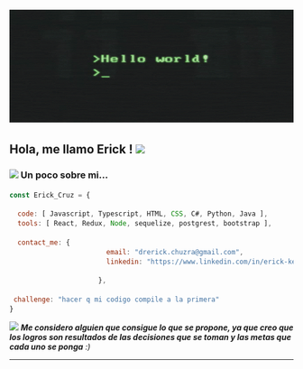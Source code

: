 <div>
  
  <h6><img align='mid' src="./hello-world.gif" width="800" height="200"></h6>
  
</div>
<h2> Hola, me llamo Erick ! <img src="https://media.giphy.com/media/WUlplcMpOCEmTGBtBW/giphy.gif" width="30"> </h2>

### <img src="https://media.giphy.com/media/VgCDAzcKvsR6OM0uWg/giphy.gif" width="50"> Un poco sobre mi...  

```javascript
const Erick_Cruz = {
  
  code: [ Javascript, Typescript, HTML, CSS, C#, Python, Java ],
  tools: [ React, Redux, Node, sequelize, postgrest, bootstrap ],
  
  contact_me: {
                        email: "drerick.chuzra@gmail.com",
                        linkedin: "https://www.linkedin.com/in/erick-kevin-cruz-chura",
                        
                      },
  
 challenge: "hacer q mi codigo compile a la primera"
}
```

<img src="https://media.giphy.com/media/LnQjpWaON8nhr21vNW/giphy.gif" width="60"> <em><b>Me considero alguien que consigue lo que se propone, ya que creo que los logros son resultados de las decisiones que se toman y las metas que cada uno se ponga</b> :)</em>

---
